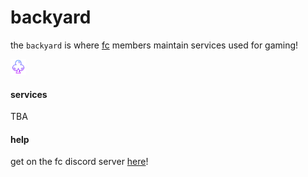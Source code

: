 # backyard

the `backyard` is where [fc](https://github.com/fc-house) members maintain services used for gaming!

<img width="25px" src="./static/backyard.png" alt="backyard.fc.house" />

#### services

TBA

#### help

get on the fc discord server [here](https://discord.gg/GxcgpGv6aq)!